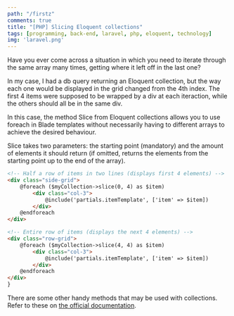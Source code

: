 ```yaml
---
path: "/firstz"
comments: true
title: "[PHP] Slicing Eloquent collections"
tags: [programming, back-end, laravel, php, eloquent, technology]
img: 'laravel.png'
---
```


Have you ever come across a situation in which you need to iterate through the same array many times, getting where it left off in the last one?
<!--more-->
In my case, I had a db query returning an Eloquent collection, but the way each one would be displayed in the grid changed from the 4th index.
The first 4 items were supposed to be wrapped by a div at each iteraction, while the others should all be in the same div.

In this case, the method Slice from Eloquent collections allows you to use foreach in Blade templates without necessarily having to different arrays to achieve the desired behaviour.

Slice takes two parameters: the starting point (mandatory) and the amount of elements it should return (if omitted, returns the elements from the starting point up to the end of the array).

```html
<!-- Half a row of items in two lines (displays first 4 elements) -->
<div class="side-grid">
    @foreach ($myCollection->slice(0, 4) as $item)
        <div class="col-3">
            @include('partials.itemTemplate', ['item' => $item])
        </div>
    @endforeach
</div>

<!-- Entire row of items (displays the next 4 elements) -->
<div class="row-grid">
    @foreach ($myCollection->slice(4, 4) as $item)
        <div class="col-3">
            @include('partials.itemTemplate', ['item' => $item])
        </div>
    @endforeach
</div>
}
```

There are some other handy methods that may be used with collections. Refer to these on [the official documentation](https://laravel.com/docs/5.2/collections#method-slice).
